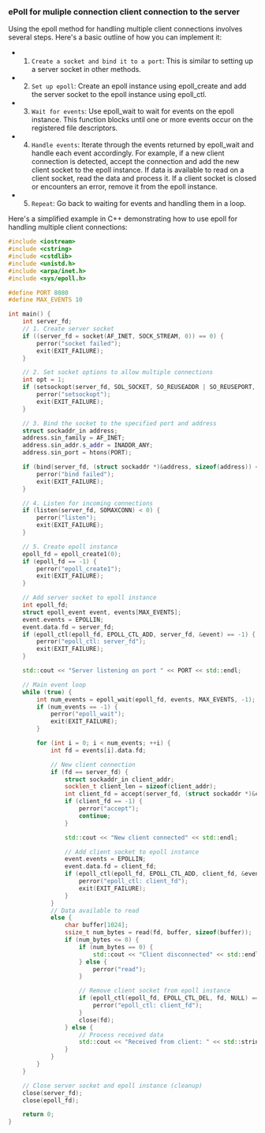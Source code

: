 ### ePoll for muliple connection client connection to the server
Using the epoll method for handling multiple client connections involves several steps. Here's a basic outline of how you can implement it:

- 1. `Create a socket and bind it to a port`: This is similar to setting up a server socket in other methods.

- 2. `Set up epoll`: Create an epoll instance using epoll_create and add the server socket to the epoll instance using epoll_ctl.

- 3. `Wait for events`: Use epoll_wait to wait for events on the epoll instance. This function blocks until one or more events occur on the registered file descriptors.

- 4. `Handle events`: Iterate through the events returned by epoll_wait and handle each event accordingly. For example, if a new client connection is detected, accept the connection and add the new client socket to the epoll instance. If data is available to read on a client socket, read the data and process it. If a client socket is closed or encounters an error, remove it from the epoll instance.

- 5. `Repeat`: Go back to waiting for events and handling them in a loop.

Here's a simplified example in C++ demonstrating how to use epoll for handling multiple client connections:

```cpp
#include <iostream>
#include <cstring>
#include <cstdlib>
#include <unistd.h>
#include <arpa/inet.h>
#include <sys/epoll.h>

#define PORT 8080
#define MAX_EVENTS 10

int main() {
    int server_fd;
    // 1. Create server socket
    if ((server_fd = socket(AF_INET, SOCK_STREAM, 0)) == 0) {
        perror("socket failed");
        exit(EXIT_FAILURE);
    }

    // 2. Set socket options to allow multiple connections
    int opt = 1;
    if (setsockopt(server_fd, SOL_SOCKET, SO_REUSEADDR | SO_REUSEPORT, &opt, sizeof(opt))) {
        perror("setsockopt");
        exit(EXIT_FAILURE);
    }

    // 3. Bind the socket to the specified port and address
    struct sockaddr_in address;
    address.sin_family = AF_INET;
    address.sin_addr.s_addr = INADDR_ANY;
    address.sin_port = htons(PORT);

    if (bind(server_fd, (struct sockaddr *)&address, sizeof(address)) < 0) {
        perror("bind failed");
        exit(EXIT_FAILURE);
    }

    // 4. Listen for incoming connections
    if (listen(server_fd, SOMAXCONN) < 0) {
        perror("listen");
        exit(EXIT_FAILURE);
    }

    // 5. Create epoll instance
    epoll_fd = epoll_create1(0);
    if (epoll_fd == -1) {
        perror("epoll_create1");
        exit(EXIT_FAILURE);
    }

    // Add server socket to epoll instance
    int epoll_fd;
    struct epoll_event event, events[MAX_EVENTS];
    event.events = EPOLLIN;
    event.data.fd = server_fd;
    if (epoll_ctl(epoll_fd, EPOLL_CTL_ADD, server_fd, &event) == -1) {
        perror("epoll_ctl: server_fd");
        exit(EXIT_FAILURE);
    }

    std::cout << "Server listening on port " << PORT << std::endl;

    // Main event loop
    while (true) {
        int num_events = epoll_wait(epoll_fd, events, MAX_EVENTS, -1);
        if (num_events == -1) {
            perror("epoll_wait");
            exit(EXIT_FAILURE);
        }

        for (int i = 0; i < num_events; ++i) {
            int fd = events[i].data.fd;

            // New client connection
            if (fd == server_fd) {
                struct sockaddr_in client_addr;
                socklen_t client_len = sizeof(client_addr);
                int client_fd = accept(server_fd, (struct sockaddr *)&client_addr, &client_len);
                if (client_fd == -1) {
                    perror("accept");
                    continue;
                }

                std::cout << "New client connected" << std::endl;

                // Add client socket to epoll instance
                event.events = EPOLLIN;
                event.data.fd = client_fd;
                if (epoll_ctl(epoll_fd, EPOLL_CTL_ADD, client_fd, &event) == -1) {
                    perror("epoll_ctl: client_fd");
                    exit(EXIT_FAILURE);
                }
            }
            // Data available to read
            else {
                char buffer[1024];
                ssize_t num_bytes = read(fd, buffer, sizeof(buffer));
                if (num_bytes <= 0) {
                    if (num_bytes == 0) {
                        std::cout << "Client disconnected" << std::endl;
                    } else {
                        perror("read");
                    }

                    // Remove client socket from epoll instance
                    if (epoll_ctl(epoll_fd, EPOLL_CTL_DEL, fd, NULL) == -1) {
                        perror("epoll_ctl: client_fd");
                    }
                    close(fd);
                } else {
                    // Process received data
                    std::cout << "Received from client: " << std::string(buffer, num_bytes) << std::endl;
                }
            }
        }
    }

    // Close server socket and epoll instance (cleanup)
    close(server_fd);
    close(epoll_fd);

    return 0;
}
```

